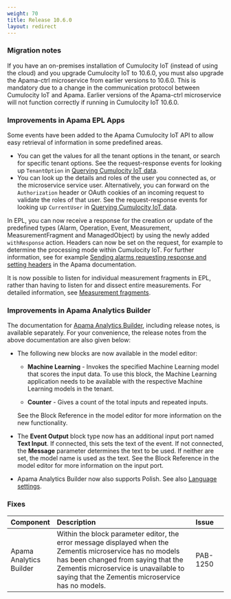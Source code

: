 ```yaml
---
weight: 70
title: Release 10.6.0
layout: redirect
---
```


### Migration notes

If you have an on-premises installation of Cumulocity IoT (instead of using the cloud) and you upgrade Cumulocity IoT to 10.6.0, you must also upgrade the Apama-ctrl microservice from earlier versions to 10.6.0. This is mandatory due to a change in the communication protocol between Cumulocity IoT and Apama. Earlier versions of the Apama-ctrl microservice will not function correctly if running in Cumulocity IoT 10.6.0.

### Improvements in Apama EPL Apps

Some events have been added to the Apama Cumulocity IoT API to allow easy retrieval of information in some predefined areas.

- You can get the values for all the tenant options in the tenant, or search for specific tenant options. See the request-response events for looking up `TenantOption` in [Querying Cumulocity IoT data](https://cumulocity.com/guides/10.6.0/apama/actions/#querying).
- You can look up the details and roles of the user you connected as, or the microservice service user. Alternatively, you can forward on the `Authorization` header or OAuth cookies of an incoming request to validate the roles of that user. See the request-response events for looking up `CurrentUser` in [Querying Cumulocity IoT data](https://cumulocity.com/guides/10.6.0/apama/actions/#querying).

In EPL, you can now receive a response for the creation or update of the predefined types (Alarm, Operation, Event, Measurement, MeasurementFragment and ManagedObject) by using the newly added `withResponse` action. Headers can now be set on the request, for example to determine the processing mode within Cumulocity IoT. For further information, see for example [Sending alarms requesting response and setting headers](https://documentation.softwareag.com/onlinehelp/Rohan/Apama/v10-5/apama10-5/apama-webhelp/index.html#page/apama-webhelp%2Fco-ConApaAppToExtCom_cumulocity_creating_a_new_alarm.html) in the Apama documentation.

It is now possible to listen for individual measurement fragments in EPL, rather than having to listen for and dissect entire measurements. For detailed information, see [Measurement fragments](https://cumulocity.com/guides/10.6.0/apama/advanced/#measurement-fragments).

### Improvements in Apama Analytics Builder

The documentation for [Apama Analytics Builder](https://documentation.softwareag.com/onlinehelp/Rohan/Analytics_Builder/pab10-6/apama-pab-webhelp/index.html), including release notes, is available separately. For your convenience, the release notes from the above documentation are also given below:

- The following new blocks are now available in the model editor:

    - **Machine Learning** - Invokes the specified Machine Learning model that scores the input data. To use this block, the Machine Learning application needs to be available with the respective Machine Learning models in the tenant.

    - **Counter** - Gives a count of the total inputs and repeated inputs.

    See the Block Reference in the model editor for more information on the new functionality.

- The **Event Output** block type now has an additional input port named **Text Input**. If connected, this sets the text of the event. If not connected, the **Message** parameter determines the text to be used. If neither are set, the model name is used as the text. See the Block Reference in the model editor for more information on the input port.

- Apama Analytics Builder now also supports Polish. See also [Language settings](https://documentation.softwareag.com/onlinehelp/Rohan/Analytics_Builder/pab10-6/apama-pab-webhelp/index.html#page/apamaanalyticsbuilder-webhelp%2Fco-AnaBui_language_settings.html).

### Fixes

<table>
<colgroup>
    <col style="width: 15%;">
    <col style="width: 70%;">
    <col style="width: 15%;">
</colgroup>
<thead>
<tr>
<th style="text-align:left">Component</th>
<th style="text-align:left">Description</th>
<th style="text-align:left">Issue</th>
</tr>
</thead>
<tbody>
<tr>
<td style="text-align:left">Apama Analytics Builder</td>
<td style="text-align:left">Within the block parameter editor, the error message displayed when the Zementis microservice has no models has been changed from saying that the Zementis microservice is unavailable to saying that the Zementis microservice has no models. </td>
<td style="text-align:left">PAB-1250</td>
</tr>
</tbody>
</table>
